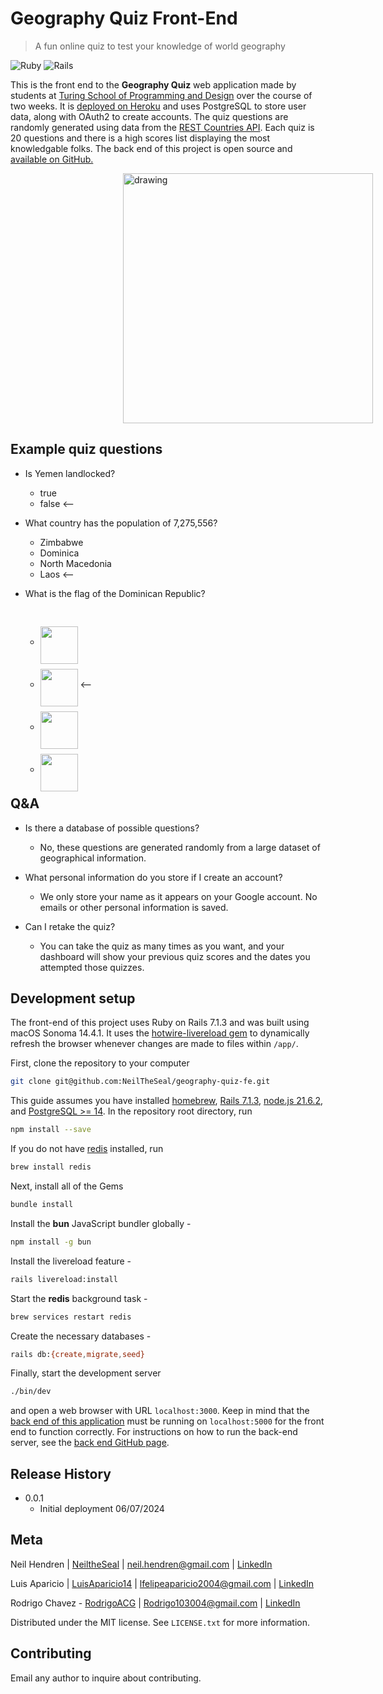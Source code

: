 # Geography Quiz Front-End
> A fun online quiz to test your knowledge of world geography

![Ruby][ruby-image]
![Rails][rails-image]

This is the front end to the **Geography Quiz** web application made by students at [Turing School of Programming and Design](https://turing.edu) over the course of two weeks. It is [deployed on Heroku](https://secret-citadel-94988-86e2ffef1cda.herokuapp.com) and uses PostgreSQL to store user data, along with OAuth2 to create accounts. The quiz questions are randomly generated using data from the [REST Countries API](https://restcountries.com). Each quiz is 20 questions and there is a high scores list displaying the most knowledgable folks. The back end of this project is open source and [available on GitHub.](https://github.com/NeilTheSeal/geography-quiz-be)

<img src="https://secret-citadel-94988-86e2ffef1cda.herokuapp.com/quiz_screenshot.png" alt="drawing" width="400" style="transform:translateX(calc(50vw - 75%));"/>

## Example quiz questions

- Is Yemen landlocked?
  - true
  - false <--

- What country has the population of 7,275,556?
  - Zimbabwe
  - Dominica
  - North Macedonia
  - Laos <--

- What is the flag of the Dominican Republic?
  - <img src="https://flagcdn.com/pt.svg" style="width: 60px; margin-bottom: 8px; transform:translateY(50%);">
  - <img src="https://flagcdn.com/do.svg" style="width: 60px; margin-bottom: 8px; transform:translateY(50%);"> <--
  - <img src="https://flagcdn.com/cu.svg" style="width: 60px; margin-bottom: 8px; transform:translateY(50%);">
  - <img src="https://flagcdn.com/ht.svg" style="width: 60px; margin-bottom: 8px; transform:translateY(50%);">

## Q&A

- Is there a database of possible questions?
  - No, these questions are generated randomly from a large dataset of geographical information.

- What personal information do you store if I create an account?
  - We only store your name as it appears on your Google account. No emails or other personal information is saved.

- Can I retake the quiz?
  - You can take the quiz as many times as you want, and your dashboard will show your previous quiz scores and the dates you attempted those quizzes.

## Development setup

The front-end of this project uses Ruby on Rails 7.1.3 and was built using macOS Sonoma 14.4.1. It uses the [hotwire-livereload gem](https://github.com/kirillplatonov/hotwire-livereload) to dynamically refresh the browser whenever changes are made to files within `/app/`.

First, clone the repository to your computer

```sh
git clone git@github.com:NeilTheSeal/geography-quiz-fe.git
```

This guide assumes you have installed [homebrew](https://brew.sh), [Rails 7.1.3](https://guides.rubyonrails.org/v7.1/getting_started.html), [node.js 21.6.2](https://github.com/nvm-sh/nvm), and [PostgreSQL >= 14](https://www.postgresql.org/download/). In the repository root directory, run

```sh
npm install --save
```
If you do not have [redis](https://github.com/redis/redis) installed, run

```sh
brew install redis
```

Next, install all of the Gems

```sh
bundle install
```

Install the **bun** JavaScript bundler globally -

```sh
npm install -g bun
```

Install the livereload feature -

```sh
rails livereload:install
```

Start the **redis** background task -

```sh
brew services restart redis
```

Create the necessary databases -

```sh
rails db:{create,migrate,seed}
```

Finally, start the development server

```sh
./bin/dev
```

and open a web browser with URL `localhost:3000`. Keep in mind that the [back end of this application](https://github.com/NeilTheSeal/geography-quiz-be) must be running on `localhost:5000` for the front end to function correctly. For instructions on how to run the back-end server, see the [back end GitHub page](https://github.com/NeilTheSeal/geography-quiz-be).

## Release History

* 0.0.1
    * Initial deployment 06/07/2024

## Meta

Neil Hendren | [NeiltheSeal](https://github.com/NeiltheSeal) | neil.hendren@gmail.com | [LinkedIn](https://www.linkedin.com/in/neilhendren/)

Luis Aparicio | [LuisAparicio14](https://github.com/luisaparicio14) | lfelipeaparicio2004@gmail.com | [LinkedIn](https://www.linkedin.com/in/luis-aparicio14/)

Rodrigo Chavez - [RodrigoACG](https://github.com/RodrigoACG) | Rodrigo103004@gmail.com | [LinkedIn](http://www.linkedin.com/in/rodrigo-chavez1)

Distributed under the MIT license. See ``LICENSE.txt`` for more information.

## Contributing

Email any author to inquire about contributing.

<!-- Markdown link & img dfn's -->
[ruby-image]: https://img.shields.io/badge/Ruby-CC342D?style=for-the-badge&logo=ruby&logoColor=white
[rails-image]: https://img.shields.io/badge/Ruby_on_Rails-CC0000?style=for-the-badge&logo=ruby-on-rails&logoColor=white

